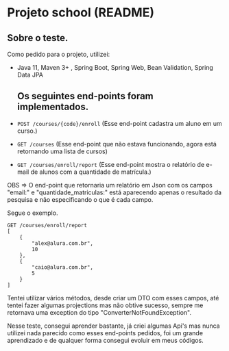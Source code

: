 # Projeto school  (README)

## Sobre o teste.

Como pedido para o projeto, utilizei: 

- Java 11, Maven 3+ , Spring Boot, Spring Web, Bean Validation, Spring Data JPA

  

  ##	Os seguintes end-points foram implementados.

- `POST /courses/{code}/enroll` (Esse end-point cadastra um aluno em um curso.)
- `GET /courses` (Esse end-point que não estava funcionando, agora está retornando uma lista de cursos)
- `GET /courses/enroll/report` (Esse end-point mostra o relatório de e-mail de alunos com a quantidade de matrícula.)

OBS  =>  O end-point que retornaria um relatório em Json com os campos "email:" e "quantidade_matriculas:" está aparecendo apenas o resultado da pesquisa e não especificando o que é cada campo.

Segue o exemplo.

```
GET /courses/enroll/report
[
    {
        "alex@alura.com.br",
        10
    },
    {
        "caio@alura.com.br",
        5
    }
]
```

Tentei utilizar vários métodos, desde criar um DTO com esses campos, até tentei fazer algumas projections mas não obtive sucesso, sempre me retornava uma exception do tipo "ConverterNotFoundException".

Nesse teste, consegui aprender bastante, já criei algumas Api's mas nunca utilizei nada parecido como esses end-points pedidos, foi um grande aprendizado e de qualquer forma consegui evoluir em meus códigos.

